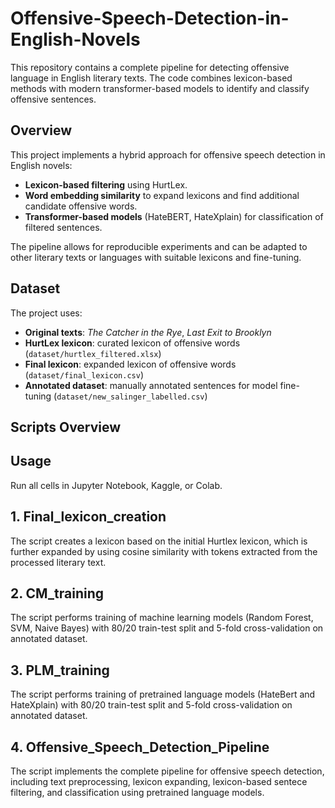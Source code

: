 # Offensive-Speech-Detection-in-English-Novels

This repository contains a complete pipeline for detecting offensive language in English literary texts. The code combines lexicon-based methods with modern transformer-based models to identify and classify offensive sentences.

## Overview

This project implements a hybrid approach for offensive speech detection in English novels:

- **Lexicon-based filtering** using HurtLex.  
- **Word embedding similarity** to expand lexicons and find additional candidate offensive words.  
- **Transformer-based models** (HateBERT, HateXplain) for classification of filtered sentences. 

The pipeline allows for reproducible experiments and can be adapted to other literary texts or languages with suitable lexicons and fine-tuning.

## Dataset

The project uses:

- **Original texts**: *The Catcher in the Rye*, *Last Exit to Brooklyn*
- **HurtLex lexicon**: curated lexicon of offensive words (`dataset/hurtlex_filtered.xlsx`)
- **Final lexicon**: expanded lexicon of offensive words (`dataset/final_lexicon.csv`)
- **Annotated dataset**: manually annotated sentences for model fine-tuning (`dataset/new_salinger_labelled.csv`)

## Scripts Overview

## Usage

Run all cells in Jupyter Notebook, Kaggle, or Colab.

## 1. Final_lexicon_creation
   
   The script creates a lexicon based on the initial Hurtlex lexicon, which is further expanded by using cosine similarity with tokens extracted from the processed literary text.

## 2. CM_training

  The script performs training of machine learning models (Random Forest, SVM, Naive Bayes) with 80/20 train-test split and 5-fold cross-validation on annotated dataset.

 ## 3. PLM_training 

  The script performs training of pretrained language models (HateBert and HateXplain) with 80/20 train-test split and 5-fold cross-validation on annotated dataset.

## 4. Offensive_Speech_Detection_Pipeline
  The script implements the complete pipeline for offensive speech detection, including text preprocessing, lexicon expanding, lexicon-based sentece filtering, and classification using pretrained language models.
  
